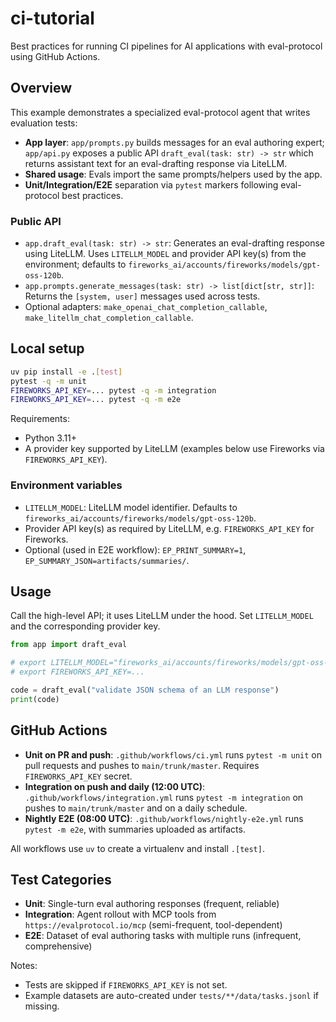 # ci-tutorial

Best practices for running CI pipelines for AI applications with eval-protocol using GitHub Actions.

## Overview

This example demonstrates a specialized eval-protocol agent that writes evaluation tests:

- **App layer**: `app/prompts.py` builds messages for an eval authoring expert; `app/api.py` exposes a public API `draft_eval(task: str) -> str` which returns assistant text for an eval-drafting response via LiteLLM.
- **Shared usage**: Evals import the same prompts/helpers used by the app.
- **Unit/Integration/E2E** separation via `pytest` markers following eval-protocol best practices.

### Public API

- `app.draft_eval(task: str) -> str`: Generates an eval-drafting response using LiteLLM. Uses `LITELLM_MODEL` and provider API key(s) from the environment; defaults to `fireworks_ai/accounts/fireworks/models/gpt-oss-120b`.
- `app.prompts.generate_messages(task: str) -> list[dict[str, str]]`: Returns the `[system, user]` messages used across tests.
- Optional adapters: `make_openai_chat_completion_callable`, `make_litellm_chat_completion_callable`.

## Local setup

```bash
uv pip install -e .[test]
pytest -q -m unit
FIREWORKS_API_KEY=... pytest -q -m integration
FIREWORKS_API_KEY=... pytest -q -m e2e
```

Requirements:
- Python 3.11+
- A provider key supported by LiteLLM (examples below use Fireworks via `FIREWORKS_API_KEY`).

### Environment variables
- `LITELLM_MODEL`: LiteLLM model identifier. Defaults to `fireworks_ai/accounts/fireworks/models/gpt-oss-120b`.
- Provider API key(s) as required by LiteLLM, e.g. `FIREWORKS_API_KEY` for Fireworks.
- Optional (used in E2E workflow): `EP_PRINT_SUMMARY=1`, `EP_SUMMARY_JSON=artifacts/summaries/`.

## Usage

Call the high-level API; it uses LiteLLM under the hood. Set `LITELLM_MODEL` and the corresponding provider key.

```python
from app import draft_eval

# export LITELLM_MODEL="fireworks_ai/accounts/fireworks/models/gpt-oss-120b"  # default
# export FIREWORKS_API_KEY=...

code = draft_eval("validate JSON schema of an LLM response")
print(code)
```

## GitHub Actions

- **Unit on PR and push**: `.github/workflows/ci.yml` runs `pytest -m unit` on pull requests and pushes to `main/trunk/master`. Requires `FIREWORKS_API_KEY` secret.
- **Integration on push and daily (12:00 UTC)**: `.github/workflows/integration.yml` runs `pytest -m integration` on pushes to `main/trunk/master` and on a daily schedule.
- **Nightly E2E (08:00 UTC)**: `.github/workflows/nightly-e2e.yml` runs `pytest -m e2e`, with summaries uploaded as artifacts.

All workflows use `uv` to create a virtualenv and install `.[test]`.

## Test Categories

- **Unit**: Single-turn eval authoring responses (frequent, reliable)
- **Integration**: Agent rollout with MCP tools from `https://evalprotocol.io/mcp` (semi-frequent, tool-dependent)
- **E2E**: Dataset of eval authoring tasks with multiple runs (infrequent, comprehensive)

Notes:
- Tests are skipped if `FIREWORKS_API_KEY` is not set.
- Example datasets are auto-created under `tests/**/data/tasks.jsonl` if missing.
